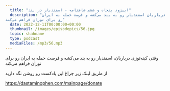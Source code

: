 ```yaml
---
  title: "اپیزود پنجاه و ششم شاهنامه - اسفندیار در بند"
  description: "وقتی کینه توزی درباریان اسفندیار رو به بند می‌کشه و فرصت حمله به ایران
رو برای توران فراهم می‌کنه" 
  date: 2022-12-11T00:00:00+00:00
  thumbnail: /images/episodepics/56.jpg
  topic: shahname
  type: podcast
  mediaFiles: /mp3/56.mp3
---
```

وقتی کینه‌توزی درباریان، اسفندیار رو به بند می‌کشه و فرصت حمله به ایران رو برای توران فراهم می‌کنه


از طریق لینک زیر چراغ این پادکست رو روشن نگه دارید

https://dastaminophen.com/mainpage/donate